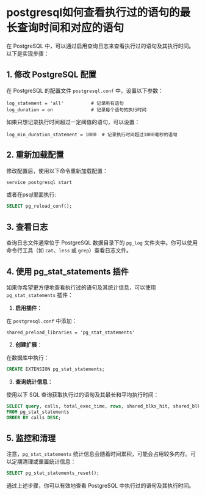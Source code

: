 # postgresql如何查看执行过的语句的最长查询时间和对应的语句

在 PostgreSQL 中，可以通过启用查询日志来查看执行过的语句及其执行时间。以下是实现步骤：

## 1. 修改 PostgreSQL 配置

在 PostgreSQL 的配置文件 `postgresql.conf` 中，设置以下参数：

```plaintext
log_statement = 'all'          # 记录所有语句
log_duration = on              # 记录每个语句的执行时间
```

如果只想记录执行时间超过一定阈值的语句，可以设置：

```plaintext
log_min_duration_statement = 1000  # 记录执行时间超过1000毫秒的语句
```

## 2. 重新加载配置

修改配置后，使用以下命令重新加载配置：
```sh
service postgresql start
```
或者在psql里面执行:
```sql
SELECT pg_reload_conf();
```

## 3. 查看日志

查询日志文件通常位于 PostgreSQL 数据目录下的 `pg_log` 文件夹中。你可以使用命令行工具（如 `cat`、`less` 或 `grep`）查看日志文件。

## 4. 使用 pg_stat_statements 插件

如果你希望更方便地查看执行过的语句及其统计信息，可以使用 `pg_stat_statements` 插件：

1. **启用插件**：

在 `postgresql.conf` 中添加：

```plaintext
shared_preload_libraries = 'pg_stat_statements'
```

2. **创建扩展**：

在数据库中执行：

```sql
CREATE EXTENSION pg_stat_statements;
```

3. **查询统计信息**：

使用以下 SQL 查询获取执行过的语句及其最长和平均执行时间：

```sql
SELECT query, calls, total_exec_time, rows, shared_blks_hit, shared_blks_read
FROM pg_stat_statements
ORDER BY calls DESC;
```

## 5. 监控和清理

注意，`pg_stat_statements` 统计信息会随着时间累积，可能会占用较多内存。可以定期清理或重置统计信息：

```sql
SELECT pg_stat_statements_reset();
```

通过上述步骤，你可以有效地查看 PostgreSQL 中执行过的语句及其执行时间。
